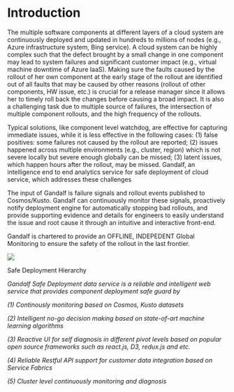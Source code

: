 # Introduction

​The multiple software components at different layers of a cloud system are continuously deployed and updated in hundreds to millions of nodes \(e.g., Azure infrastructure system, Bing service\). A cloud system can be highly complex such that the defect brought by a small change in one component may lead to system failures and significant customer impact \(e.g., virtual machine downtime of Azure IaaS\). Making sure the faults caused by the rollout of her own component at the early stage of the rollout are identified out of all faults that may be caused by other reasons \(rollout of other components, HW issue, etc.\) is crucial for a release manager since it allows her to timely roll back the changes before causing a broad impact. It is also a challenging task due to multiple source of failures, the intersection of multiple component rollouts, and the high frequency of the rollouts.

Typical solutions, like component level watchdog, are effective for capturing immediate issues, while it is less effective in the following cases: \(1\) false positives: some failures not caused by the rollout are reported; \(2\) issues happened across multiple environments \(e.g., cluster, region\) which is not severe locally but severe enough globally can be missed; \(3\) latent issues, which happen hours after the rollout, may be missed. Gandalf, an intelligence end to end analytics service for safe deployment of cloud service, which addresses these challenges

The input of Gandalf is failure signals and rollout events published to Cosmos/Kusto. Gandalf can continuously monitor these signals, proactively notify deployment engine for automatically stopping bad rollouts, and provide supporting evidence and details for engineers to easily understand the issue and root cause it through an intuitive and interactive front-end.

Gandalf is chartered to provide an OFFLINE, INDEPEDENT Global Monitoring to ensure the safety of the rollout in the last frontier.

![](https://blobscdn.gitbook.com/v0/b/gitbook-28427.appspot.com/o/assets%2F-LJZsnkigrCjlOhHlu6R%2F-LQfCcNu22zJfSK7eT-t%2F-LQfCjfMwgPzrPVoqZGd%2Flayeredworkflow.png?alt=media&token=3fde1e25-6251-481c-a9f8-6c8021eb8e9b)

Safe Deployment Hierarchy

_Gandalf Safe Deployment data service is a reliable and intelligent web service that provides component deployment safe guard by_

_\(1\) Continously monitoring based on Cosmos, Kusto datasets_

_\(2\) Intelligent no-go decision making based on state-of-art machine learning algorithms_

_\(3\) Reactive UI for self diagnosis in different pivot levels based on popular open source frameworks such as react.js, D3, redux.js and etc._

_\(4\) Reliable Restful API support for customer data integration based on Service Fabrics_

_\(5\) Cluster level continuously monitoring and diagnosis_

